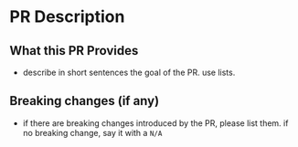# PR Description

## What this PR Provides

- describe in short sentences the goal of the PR. use lists.

## Breaking changes (if any)

- if there are breaking changes introduced by the PR, please list them. if no breaking change, say it with a `N/A`
